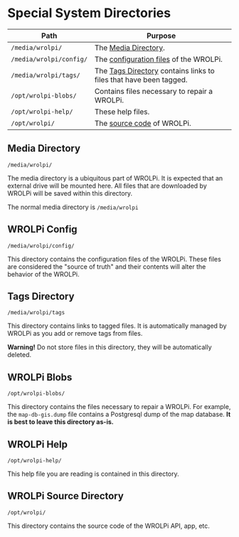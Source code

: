 # Special System Directories

| Path                    | Purpose                                                                              |
|-------------------------|--------------------------------------------------------------------------------------|
| `/media/wrolpi/`        | The [Media Directory](#media-directory).                                             |
| `/media/wrolpi/config/` | The [configuration files](#wrolpi-config) of the WROLPi.                             |
| `/media/wrolpi/tags/`   | The [Tags Directory](#tags-directory) contains links to files that have been tagged. |
| `/opt/wrolpi-blobs/`    | Contains files necessary to repair a WROLPi.                                         |
| `/opt/wrolpi-help/`     | These help files.                                                                    |
| `/opt/wrolpi/`          | The [source code](#wrolpi-source-directory) of WROLPi.                               |

## Media Directory

`/media/wrolpi/`

The media directory is a ubiquitous part of WROLPi. It is expected that an external drive will be mounted here. All
files that are downloaded by WROLPi will be saved within this directory.

The normal media directory is `/media/wrolpi`

## WROLPi Config

`/media/wrolpi/config/`

This directory contains the configuration files of the WROLPi. These files are considered the "source of truth" and
their contents will alter the behavior of the WROLPi.

## Tags Directory

`/media/wrolpi/tags`

This directory contains links to tagged files. It is automatically managed by WROLPi as you add or remove tags from
files.

**Warning!**  Do not store files in this directory, they will be automatically deleted.

## WROLPi Blobs

`/opt/wrolpi-blobs/`

This directory contains the files necessary to repair a WROLPi. For example, the `map-db-gis.dump` file contains a
Postgresql dump of the map database.  **It is best to leave this directory as-is.**

## WROLPi Help

`/opt/wrolpi-help/`

This help file you are reading is contained in this directory.

## WROLPi Source Directory

`/opt/wrolpi/`

This directory contains the source code of the WROLPi API, app, etc.
